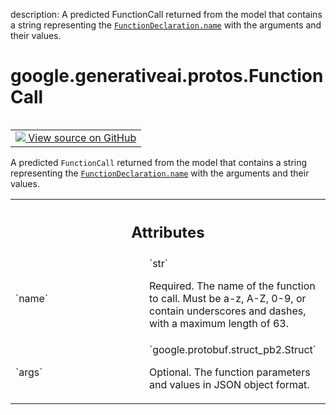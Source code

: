 description: A predicted FunctionCall returned from the model that contains a string representing the <a href="../../../google/generativeai/protos/FunctionDeclaration.md#name"><code>FunctionDeclaration.name</code></a> with the arguments and their values.

<div itemscope itemtype="http://developers.google.com/ReferenceObject">
<meta itemprop="name" content="google.generativeai.protos.FunctionCall" />
<meta itemprop="path" content="Stable" />
</div>

# google.generativeai.protos.FunctionCall

<!-- Insert buttons and diff -->

<table class="tfo-notebook-buttons tfo-api nocontent" align="left">
<td>
  <a target="_blank" href="https://github.com/googleapis/google-cloud-python/tree/main/packages/google-ai-generativelanguage/google/ai/generativelanguage_v1beta/types/content.py#L511-L540">
    <img src="https://www.tensorflow.org/images/GitHub-Mark-32px.png" />
    View source on GitHub
  </a>
</td>
</table>



A predicted ``FunctionCall`` returned from the model that contains a string representing the <a href="../../../google/generativeai/protos/FunctionDeclaration.md#name"><code>FunctionDeclaration.name</code></a> with the arguments and their values.

<!-- Placeholder for "Used in" -->





<!-- Tabular view -->
 <table class="responsive fixed orange">
<colgroup><col width="214px"><col></colgroup>
<tr><th colspan="2"><h2 class="add-link">Attributes</h2></th></tr>

<tr>
<td>
`name`<a id="name"></a>
</td>
<td>
`str`

Required. The name of the function to call.
Must be a-z, A-Z, 0-9, or contain underscores
and dashes, with a maximum length of 63.
</td>
</tr><tr>
<td>
`args`<a id="args"></a>
</td>
<td>
`google.protobuf.struct_pb2.Struct`

Optional. The function parameters and values
in JSON object format.

</td>
</tr>
</table>



